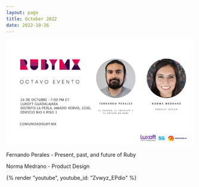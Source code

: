```yaml
---
layout: page
title: October 2022
date: 2022-10-26
---
```


![](/images/eventos/octubre_2022/final_announcement.png)

Fernando Perales - Present, past, and future of Ruby

Norma Medrano - Product Design

{% render "youtube", youtube_id: "Zvwyz_EPdio" %}
